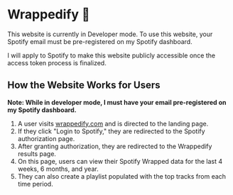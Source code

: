 # Wrappedify 🎉

This website is currently in Developer mode. To use this website, your Spotify email must be pre-registered on my Spotify dashboard.

I will apply to Spotify to make this website publicly accessible once the access token process is finalized.

## How the Website Works for Users

**Note: While in developer mode, I must have your email pre-registered on my Spotify dashboard.**

1. A user visits [wrappedify.com](https://wrappedify.com) and is directed to the landing page.
2. If they click "Login to Spotify," they are redirected to the Spotify authorization page.
3. After granting authorization, they are redirected to the Wrappedify results page.
4. On this page, users can view their Spotify Wrapped data for the last 4 weeks, 6 months, and year.
5. They can also create a playlist populated with the top tracks from each time period.

